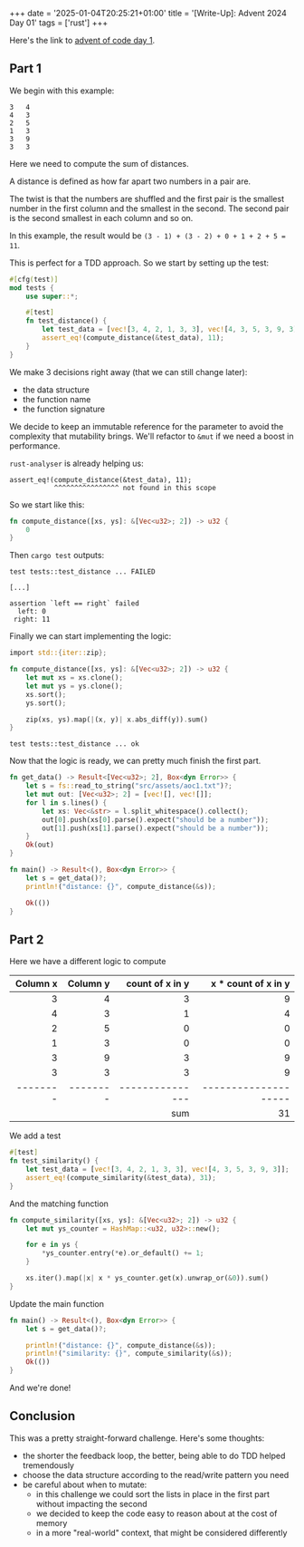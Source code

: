 +++
date = '2025-01-04T20:25:21+01:00'
title = '[Write-Up]: Advent 2024 Day 01'
tags = ['rust']
+++

Here's the link to [advent of code day 1](https://adventofcode.com/2024/day/1).

## Part 1

We begin with this example:

```
3   4
4   3
2   5
1   3
3   9
3   3
```

Here we need to compute the sum of distances.

A distance is defined as how far apart two numbers in a pair are.

The twist is that the numbers are shuffled and the first pair is the smallest number in the first column and the smallest in the second. The second pair is the second smallest in each column and so on.

In this example, the result would be `(3 - 1) + (3 - 2) + 0 + 1 + 2 + 5 = 11`.

This is perfect for a TDD approach. So we start by setting up the test:

```rust
#[cfg(test)]
mod tests {
    use super::*;

    #[test]
    fn test_distance() {
        let test_data = [vec![3, 4, 2, 1, 3, 3], vec![4, 3, 5, 3, 9, 3]];
        assert_eq!(compute_distance(&test_data), 11);
    }
}
```

We make 3 decisions right away (that we can still change later):

- the data structure
- the function name
- the function signature

We decide to keep an immutable reference for the parameter to avoid the complexity that mutability brings. We'll refactor to `&mut` if we need a boost in performance.

`rust-analyser` is already helping us:

```
assert_eq!(compute_distance(&test_data), 11);
           ^^^^^^^^^^^^^^^^ not found in this scope
```

So we start like this:

```rust
fn compute_distance([xs, ys]: &[Vec<u32>; 2]) -> u32 {
    0
}
```

Then `cargo test` outputs:

```
test tests::test_distance ... FAILED

[...]

assertion `left == right` failed
  left: 0
 right: 11

```

Finally we can start implementing the logic:

```rust
import std::{iter::zip};

fn compute_distance([xs, ys]: &[Vec<u32>; 2]) -> u32 {
    let mut xs = xs.clone();
    let mut ys = ys.clone();
    xs.sort();
    ys.sort();

    zip(xs, ys).map(|(x, y)| x.abs_diff(y)).sum()
}
```

```
test tests::test_distance ... ok
```

Now that the logic is ready, we can pretty much finish the first part.

```rust
fn get_data() -> Result<[Vec<u32>; 2], Box<dyn Error>> {
    let s = fs::read_to_string("src/assets/aoc1.txt")?;
    let mut out: [Vec<u32>; 2] = [vec![], vec![]];
    for l in s.lines() {
        let xs: Vec<&str> = l.split_whitespace().collect();
        out[0].push(xs[0].parse().expect("should be a number"));
        out[1].push(xs[1].parse().expect("should be a number"));
    }
    Ok(out)
}

fn main() -> Result<(), Box<dyn Error>> {
    let s = get_data()?;
    println!("distance: {}", compute_distance(&s));

    Ok(())
}
```

## Part 2

Here we have a different logic to compute

| Column x | Column y | count of x in y | x \* count of x in y |
| -------: | -------: | --------------: | -------------------: |
|        3 |        4 |               3 |                    9 |
|        4 |        3 |               1 |                    4 |
|        2 |        5 |               0 |                    0 |
|        1 |        3 |               0 |                    0 |
|        3 |        9 |               3 |                    9 |
|        3 |        3 |               3 |                    9 |
| -------- | -------- | --------------- | -------------------- |
|          |          |             sum |                   31 |

We add a test

```rust
#[test]
fn test_similarity() {
    let test_data = [vec![3, 4, 2, 1, 3, 3], vec![4, 3, 5, 3, 9, 3]];
    assert_eq!(compute_similarity(&test_data), 31);
}
```

And the matching function

```rust
fn compute_similarity([xs, ys]: &[Vec<u32>; 2]) -> u32 {
    let mut ys_counter = HashMap::<u32, u32>::new();

    for e in ys {
        *ys_counter.entry(*e).or_default() += 1;
    }

    xs.iter().map(|x| x * ys_counter.get(x).unwrap_or(&0)).sum()
}
```

Update the main function

```rust
fn main() -> Result<(), Box<dyn Error>> {
    let s = get_data()?;

    println!("distance: {}", compute_distance(&s));
    println!("similarity: {}", compute_similarity(&s));
    Ok(())
}
```

And we're done!

## Conclusion

This was a pretty straight-forward challenge. Here's some thoughts:

- the shorter the feedback loop, the better, being able to do TDD helped tremendously
- choose the data structure according to the read/write pattern you need
- be careful about when to mutate:
  - in this challenge we could sort the lists in place in the first part without impacting the second
  - we decided to keep the code easy to reason about at the cost of memory
  - in a more "real-world" context, that might be considered differently
